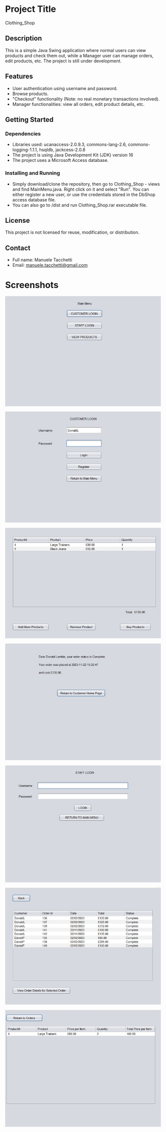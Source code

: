 # Project Title
Clothing_Shop

## Description
This is a simple Java Swing application where normal users can view products and check them out, while a Manager user can manage orders, edit products, etc. The project is still under development.

## Features
- User authentication using username and password.
- Browse products.
- "Checkout" functionality (Note: no real monetary transactions involved).
- Manager functionalities: view all orders, edit product details, etc.

## Getting Started

### Dependencies
- Libraries used: ucanaccess-2.0.9.3, commons-lang-2.6, commons-logging-1.1.1, hsqldb, jackcess-2.0.8
- The project is using Java Development Kit (JDK) version 16
- The project uses a Microsoft Access database.

### Installing and Running
- Simply download/clone the repository, then go to Clothing_Shop - views and find MainMenu.java. Right click on it and select "Run". You can either register a new user, or use the credentials stored in the DbShop access database file.
- You can also go to /dist and run Clothing_Shop.rar executable file.

## License
This project is not licensed for reuse, modification, or distribution.

## Contact
- Full name: Manuele Tacchetti
- Email: manuele.tacchetti@gmail.com

# Screenshots

![Main menu](Screenshots/01.jpg)

![Customer Login](Screenshots/02.jpg)

![Basket](Screenshots/03.jpg)

![Purchase feedback](Screenshots/04.jpg)

![Staff login](Screenshots/05.jpg)

![Staff Orders History](Screenshots/06.jpg)

![Staff Order Details](Screenshots/07.jpg)